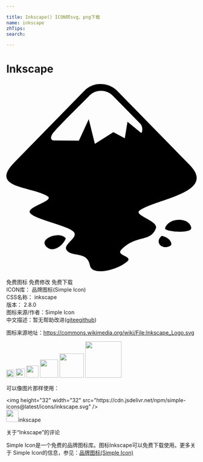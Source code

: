 ```yaml
---

title: Inkscape() ICON转svg、png下载
name: inkscape
zhTips: 
search: 

---
```


# Inkscape  <small style="font-size: 60%;font-weight: 100"></small>

<div id="svg" class="svg-wrap">
<svg role="img" viewBox="0 0 24 24" xmlns="http://www.w3.org/2000/svg"><title>Inkscape icon</title><path d="M11.872.191c-.745-.011-1.464.278-1.993.804l-8.825 9.038c-3.343 3.34 2.164 3.061 4.154 4.325.922.602-2.955 1.371-2.164 2.164.771.793 4.65 1.521 5.422 2.293.771.791-1.564 1.627-.793 2.418.75.793 2.549.043 2.87 1.842.235 1.328 3.3.666 4.672-.471.854-.729-1.479-.729-.708-1.521 1.929-1.949 3.642-.875 4.349-2.676.387-.963-2.913-1.65-2.034-2.271 2.101-1.477 9.812-2.227 6.255-5.782L13.93.995c-.56-.521-1.295-.807-2.058-.804zm.075.859c.529.003 1.06.201 1.444.584l3.492 3.557c.323.321.323.986.129 1.178l-1.734-1.412-.343 2.077-1.435-.772-2.336 1.478-.771-3.105-1.242 2.698-3.107-.022c-.6 0-.514-.621.107-1.242 1.221-1.35 3.6-3.64 4.35-4.433.385-.396.915-.589 1.445-.584l.001-.002zm9.755 16.276c-.74.025-1.496.395-1.689 1.08 0 .449 3.492.707 3.301-.107-.141-.686-.87-1.002-1.611-.975v.002zM6.356 19.271c-1.008.059-2.088.791-1.232 1.512.791.686 1.992-.15 2.377-1.113-.24-.316-.686-.426-1.143-.398h-.002zm13.229.077c-.986.9.17 1.842 1.134 1.221.258-.173-.021-1.005-1.134-1.221z"/></svg>
</div>
<detail full-name='inkscape'></detail>

<div class="detail-page">
<p>
<span><span class="badge-success badge">免费图标</span> <span class="badge-success badge">免费修改</span>  <span class="badge-success badge">免费下载</span> </span>
<br/>
<span>
ICON库：
<span class="badge-secondary badge">品牌图标(Simple Icon)</span> 
</span>
<br/>
<span>
CSS名称：
<span class="badge-secondary badge">inkscape</span> 
</span>

<br/>
<span>
版本：
<span class="badge-secondary badge">2.8.0</span> 
</span>
<br/>
<span>图标来源/作者：<span class="badge-light badge">Simple Icon</span></span> 
<br/>
<span class="zh-detail">中文描述：暂无<span class="help-link"><span>帮助改进</span>(<a href="https://gitee.com/liuwave/icon-helper/edit/master/json/brands/inkscape.json" target="_blank" rel="noopener noreferrer">gitee</a><a href="https://github.com/liuwave/icon-helper/edit/master/json/brands/inkscape.json" target="_blank" rel="noopener noreferrer">github</a></span>)</span><br/>
</p>
</div><div class="description description alert alert-light"><p>图标来源地址：<a href="https://commons.wikimedia.org/wiki/File:Inkscape_Logo.svg" target="_blank" rel="noopener noreferrer">https://commons.wikimedia.org/wiki/File:Inkscape_Logo.svg</a></p></div>
<div class="alert alert-dark">
<img height="21" width="21" src="https://cdn.jsdelivr.net/npm/simple-icons@latest/icons/inkscape.svg" />
<img height="24" width="24" src="https://cdn.jsdelivr.net/npm/simple-icons@latest/icons/inkscape.svg" />
<img height="32" width="32" src="https://cdn.jsdelivr.net/npm/simple-icons@latest/icons/inkscape.svg" />
<img height="48" width="48" src="https://cdn.jsdelivr.net/npm/simple-icons@latest/icons/inkscape.svg" />
<img height="64" width="64" src="https://cdn.jsdelivr.net/npm/simple-icons@latest/icons/inkscape.svg" />
<img height="96" width="96" src="https://cdn.jsdelivr.net/npm/simple-icons@latest/icons/inkscape.svg" />

</div>
<div>
  <p>可以像图片那样使用：    
  </p>
  <div class="alert alert-primary" style="font-size: 14px">
    &lt;img height="32" width="32" src="https://cdn.jsdelivr.net/npm/simple-icons@latest/icons/inkscape.svg" /&gt;
    <copy-btn content='<img height="32" width="32" src="https://cdn.jsdelivr.net/npm/simple-icons@latest/icons/inkscape.svg" />'></copy-btn>
  </div>
  <div class="alert alert-secondary">
    <img height="32" width="32" src="https://cdn.jsdelivr.net/npm/simple-icons@latest/icons/inkscape.svg" />inkscape
    <copy-btn content="inkscape" btn-title="复制图标名称"></copy-btn>
  </div>
</div>

<Vssue title="关于“Inkscape”的评论" >关于“Inkscape”的评论</Vssue>


<div><p>Simple Icon是一个免费的品牌图标库。图标Inkscape可以免费下载使用。更多关于  Simple Icon的信息，参见：<a target="_blank" href="https://iconhelper.cn/brands.html">品牌图标(Simple Icon)</a>
</p></div>
